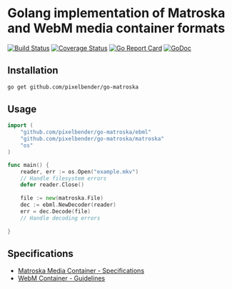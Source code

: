 # Golang implementation of Matroska and WebM media container formats

[![Build Status](https://travis-ci.org/pixelbender/go-matroska.svg)](https://travis-ci.org/pixelbender/go-matroska)
[![Coverage Status](https://coveralls.io/repos/github/pixelbender/go-matroska/badge.svg?branch=master)](https://coveralls.io/github/pixelbender/go-matroska?branch=master)
[![Go Report Card](https://goreportcard.com/badge/github.com/pixelbender/go-matroska)](https://goreportcard.com/report/github.com/pixelbender/go-matroska)
[![GoDoc](https://godoc.org/github.com/pixelbender/go-matroska?status.svg)](https://godoc.org/github.com/pixelbender/go-matroska)

## Installation

```sh
go get github.com/pixelbender/go-matroska
```

## Usage

```go
import (
    "github.com/pixelbender/go-matroska/ebml"
    "github.com/pixelbender/go-matroska/matroska"
    "os"
)

func main() {
    reader, err := os.Open("example.mkv")
    // Handle filesystem errors
    defer reader.Close()
    
    file := new(matroska.File)
    dec := ebml.NewDecoder(reader)
    err = dec.Decode(file)
    // Handle decoding errors
    
}

```

## Specifications

- [Matroska Media Container - Specifications](https://matroska.org/technical/specs/index.html)
- [WebM Container - Guidelines](https://www.webmproject.org/docs/container/)

